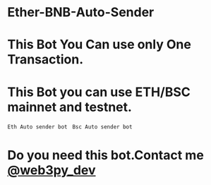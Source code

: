 # Ether-BNB-Auto-Sender

# This Bot You Can use only One Transaction.

# This Bot you can use ETH/BSC mainnet and testnet.

`Eth Auto sender bot `
`Bsc Auto sender bot`

   
# Do you need this bot.Contact me [@web3py_dev](https://t.me/web3py_dev)
